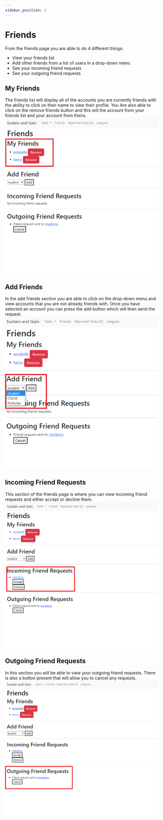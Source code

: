 ```yaml
---
sidebar_position: 2
---
```


# Friends

[//]: # (![Overview Friends picture]&#40;./assets/friends.png&#41;)
From the friends page you are able to do 4 different things:
- View your friends list
- Add other friends from a list of users in a drop-down menu
- See your incoming friend requests
- See your outgoing friend requests

## My Friends
The friends list will display all of the accounts you are currently friends with the ability to click on their name to view their profile.
You Are also able to click on the remove friends button and this will the account from your friends list and your account from theirs.
![My Friends](./assets/friends2.png)


## Add Friends
In the add friends section you are able to click on the drop-down menu and view accounts that you are not already friends
with. Once you have selected an account you can press the add button which will then send the request.
![Add Friends](./assets/friends3.png)

## Incoming Friend Requests
This section of the friends page is where you can view incoming friend requests and either accept or decline them.
![Incoming Friend Requests](./assets/friends4.png)



## Outgoing Friend Requests
In this section you will be able to view your outgoing friend requests. There is also a button present that will allow you to
cancel any requests.
![Reported tasks view](./assets/friends5.png)
